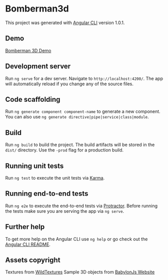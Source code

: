 # Bomberman3d

This project was generated with [Angular CLI](https://github.com/angular/angular-cli) version 1.0.1.

## Demo
[Bomberman 3D Demo](https://adisoftbn.github.io/Bomberman3D/)

## Development server

Run `ng serve` for a dev server. Navigate to `http://localhost:4200/`. The app will automatically reload if you change any of the source files.

## Code scaffolding

Run `ng generate component component-name` to generate a new component. You can also use `ng generate directive|pipe|service|class|module`.

## Build

Run `ng build` to build the project. The build artifacts will be stored in the `dist/` directory. Use the `-prod` flag for a production build.

## Running unit tests

Run `ng test` to execute the unit tests via [Karma](https://karma-runner.github.io).

## Running end-to-end tests

Run `ng e2e` to execute the end-to-end tests via [Protractor](http://www.protractortest.org/).
Before running the tests make sure you are serving the app via `ng serve`.

## Further help

To get more help on the Angular CLI use `ng help` or go check out the [Angular CLI README](https://github.com/angular/angular-cli/blob/master/README.md).


## Assets copyright
Textures from [WildTextures](http://www.wildtextures.com)
Sample 3D objects from [BabylonJs Website](http://babylonjs.com)
